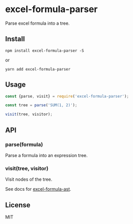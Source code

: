 # excel-formula-parser

Parse excel formula into a tree.

## Install

`npm install excel-formula-parser -S`

or

`yarn add excel-formula-parser`

## Usage

```js
const {parse, visit} = require('excel-formula-parser');

const tree = parse('SUM(1, 2)');

visit(tree, visitor);
```

## API

### parse(formula)

Parse a formula into an expression tree.

### visit(tree, visitor)

Visit nodes of the tree.

See docs for [excel-formula-ast](https://github.com/psalaets/excel-formula-ast#visittree-visitor).

## License

MIT
